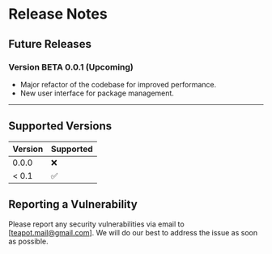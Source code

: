 # Release Notes

## Future Releases

### Version BETA 0.0.1 (Upcoming)

- Major refactor of the codebase for improved performance.
- New user interface for package management.

---

## Supported Versions

| Version | Supported          |
| ------- | ------------------ |
| 0.0.0   | :x:                |
| < 0.1   | :white_check_mark: |

## Reporting a Vulnerability

Please report any security vulnerabilities via email to [teapot.mail@gmail.com]. 
We will do our best to address the issue as soon as possible.
